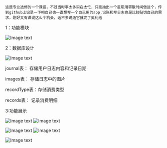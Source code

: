     这是专业选修的一个课设，不过当时事太多实在太忙，只能抽出一个星期用零散时间做这个，传到github上记录一下吧自己也一直想写一个自己用的app,记账和写日志也是比较贴切自己的需求，刚好又有课设这么个机会，话不多说造它就完了奥利给

1：功能模块

![Image text](https://github.com/RRfight/BookkeepingApp/blob/master/function.png)

2：数据库设计

![Image text](https://github.com/RRfight/BookkeepingApp/blob/master/databaseTable.png)

journal表：   存储用户日志内容和记录日期

images表：    存储日志中的图片

recordType表：存储消费类型

records表：   记录消费明细

3:功能展示

![Image text](https://github.com/RRfight/BookkeepingApp/blob/master/display1.png) 
![Image text](https://github.com/RRfight/BookkeepingApp/blob/master/display2.png)

![Image text](https://github.com/RRfight/BookkeepingApp/blob/master/display3.png)
![Image text](https://github.com/RRfight/BookkeepingApp/blob/master/display4.png)

![Image text](https://github.com/RRfight/BookkeepingApp/blob/master/display5.png)

